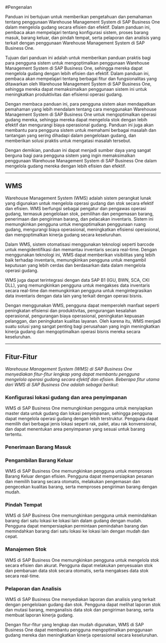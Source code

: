 #Pengenalan


Panduan ini bertujuan untuk memberikan pengetahuan dan pemahaman tentang penggunaan Warehouse Management System di SAP Business One dalam mengelola gudang secara efisien dan efektif. Dalam panduan ini, pembaca akan mempelajari tentang konfigurasi sistem, proses barang masuk, barang keluar, dan pindah tempat, serta pelaporan dan analisis yang terkait dengan penggunaan Warehouse Management System di SAP Business One.

Tujuan dari panduan ini adalah untuk memberikan panduan praktis bagi para pengguna sistem untuk mengoptimalkan penggunaan Warehouse Management System di SAP Business One, sehingga mereka dapat mengelola gudang dengan lebih efisien dan efektif. Dalam panduan ini, pembaca akan mempelajari tentang berbagai fitur dan fungsionalitas yang ditawarkan oleh Warehouse Management System di SAP Business One, sehingga mereka dapat memaksimalkan penggunaan sistem ini untuk meningkatkan produktivitas dan efisiensi operasi gudang.

Dengan membaca panduan ini, para pengguna sistem akan mendapatkan pemahaman yang lebih mendalam tentang cara menggunakan Warehouse Management System di SAP Business One untuk mengoptimalkan operasi gudang mereka, sehingga mereka dapat mengelola stok dengan lebih efektif dan mengurangi biaya operasional gudang. Panduan ini juga akan membantu para pengguna sistem untuk memahami berbagai masalah dan tantangan yang sering dihadapi dalam pengelolaan gudang, dan memberikan solusi praktis untuk mengatasi masalah tersebut.

Dengan demikian, panduan ini dapat menjadi sumber daya yang sangat berguna bagi para pengguna sistem yang ingin memaksimalkan penggunaan Warehouse Management System di SAP Business One dalam mengelola gudang mereka dengan lebih efisien dan efektif.

---

## WMS 

Warehouse Management System (WMS) adalah sistem perangkat lunak yang digunakan untuk mengelola operasi gudang dan stok secara efektif dan efisien. WMS berfungsi sebagai pengatur dan pengawas operasi gudang, termasuk pengelolaan stok, pemilihan dan pengemasan barang, penerimaan dan pengiriman barang, dan pelacakan inventaris. Sistem ini memungkinkan pengguna untuk mengoptimalkan penggunaan ruang gudang, mengurangi biaya operasional, meningkatkan efisiensi operasional, dan mengoptimalkan kinerja gudang secara keseluruhan.

Dalam WMS, sistem otomatisasi menggunakan teknologi seperti barcode untuk mengidentifikasi dan memantau inventaris secara real-time. Dengan menggunakan teknologi ini, WMS dapat memberikan visibilitas yang lebih baik terhadap inventaris, memungkinkan pengguna untuk mengambil keputusan yang lebih cerdas dan berdasarkan data dalam mengelola operasi gudang.


WMS juga dapat terintegrasi dengan data SAP B1 (IGU, BWN, SCA, CKI DLL), yang memungkinkan pengguna untuk mengakses data inventaris secara real-time dan memungkinkan pengguna untuk mengintegrasikan data inventaris dengan data lain yang terkait dengan operasi bisnis.

Dengan menggunakan WMS, pengguna dapat memperoleh manfaat seperti peningkatan efisiensi dan produktivitas, pengurangan kesalahan operasional, pengurangan biaya operasional, peningkatan kepuasan pelanggan, dan peningkatan kualitas layanan. Oleh karena itu, WMS menjadi suatu solusi yang sangat penting bagi perusahaan yang ingin meningkatkan kinerja gudang dan mengoptimalkan operasi bisnis mereka secara keseluruhan.

---


## Fitur-Fitur 

_Warehouse Management System (WMS) di SAP Business One menyediakan fitur-fitur lengkap yang dapat membantu pengguna mengelola operasi gudang secara efektif dan efisien. Beberapa fitur utama dari WMS di SAP Business One adalah sebagai berikut:_


### Konfigurasi lokasi gudang dan area penyimpanan

WMS di SAP Business One memungkinkan pengguna untuk menyiapkan master data untuk gudang dan lokasi penyimpanan, sehingga pengguna dapat mengelola operasi gudang dengan lebih terstruktur. Pengguna dapat memilih dari berbagai jenis lokasi seperti rak, palet, atau rak konvensional, dan dapat menentukan area penyimpanan yang sesuai untuk barang tertentu.

 


### Penerimaan Barang Masuk 
 




### Pengambilan Barang Keluar 

WMS di SAP Business One memungkinkan pengguna untuk memproses Barang Keluar dengan efisien. Pengguna dapat mempersiapkan pesanan dan memilih barang secara otomatis, melakukan pengemasan dan pengecekan kualitas barang, serta memproses pengiriman barang dengan mudah.


### Pindah Tempat 

WMS di SAP Business One memungkinkan pengguna untuk memindahkan barang dari satu lokasi ke lokasi lain dalam gudang dengan mudah. Pengguna dapat mempersiapkan permintaan pemindahan barang dan memindahkan barang dari satu lokasi ke lokasi lain dengan mudah dan cepat.


### Manajemen Stok 

WMS di SAP Business One memungkinkan pengguna untuk mengelola stok secara efisien dan akurat. Pengguna dapat melakukan penyesuaian stok dan pembaruan data stok secara otomatis, serta mengakses data stok secara real-time.

### Pelaporan dan Analisis 

WMS di SAP Business One menyediakan laporan dan analisis yang terkait dengan pengelolaan gudang dan stok. Pengguna dapat melihat laporan stok dan mutasi barang, menganalisis data stok dan pengiriman barang, serta membuat laporan kinerja gudang.


Dengan fitur-fitur yang lengkap dan mudah digunakan, WMS di SAP Business One dapat membantu pengguna mengoptimalkan penggunaan gudang mereka dan meningkatkan kinerja operasional secara keseluruhan.
